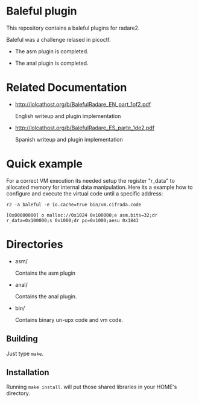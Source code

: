 Baleful plugin
==============
This repository contains a baleful plugins for radare2.

Baleful was a challenge relased in picoctf.

* The asm plugin is completed.

* The anal plugin is completed.

Related Documentation
==============
* http://lolcathost.org/b/BalefulRadare_EN_part_1of2.pdf

	English writeup and plugin implementation

* http://lolcathost.org/b/BalefulRadare_ES_parte_1de2.pdf
	
	Spanish writeup and plugin implementation

Quick example
==============
For a correct VM execution its needed setup the register "r_data" to allocated memory for internal data manipulation.
Here its a example how to configure and execute the virtual code until a specific address:

`r2 -a baleful -e io.cache=true bin/vm.cifrada.code`

`[0x00000000] o malloc://0x1024 0x100000;e asm.bits=32;dr r_data=0x100000;s 0x1000;dr pc=0x1000;aesu 0x1843`

Directories
===========

* asm/

	Contains the asm plugin

* anal/

	Contains the anal plugin.      

* bin/

	Contains binary un-upx code and vm code.

Building
--------

Just type `make`.

Installation
------------

Running `make install`. will put those shared libraries in your
HOME's directory.
